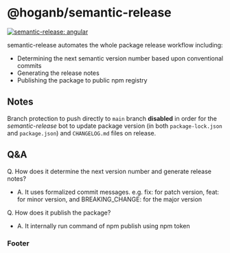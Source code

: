 # @hoganb/semantic-release
[![semantic-release: angular](https://img.shields.io/badge/semantic--release-angular-e10079?logo=semantic-release)](https://github.com/semantic-release/semantic-release)

semantic-release automates the whole package release workflow including:
- Determining the next semantic version number based upon conventional commits
- Generating the release notes
- Publishing the package to public npm registry 

## Notes
Branch protection to push directly to `main` branch **disabled** in order for the *semantic-release* bot to update package version (in both `package-lock.json` and `package.json`) and `CHANGELOG.md` files on release.

## Q&A
Q. How does it determine the next version number and generate release notes?

- A. It uses formalized commit messages. e.g. fix: for patch version, feat: for minor version, and BREAKING_CHANGE: for the major version

Q. How does it publish the package?

- A. It internally run command of npm publish using npm token

### Footer
